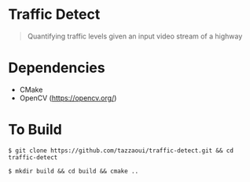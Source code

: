 # Traffic Detect
> Quantifying traffic levels given an input video stream of a highway

# Dependencies
* CMake
* OpenCV (https://opencv.org/)

# To Build
`$ git clone https://github.com/tazzaoui/traffic-detect.git && cd traffic-detect`

`$ mkdir build && cd build && cmake ..`
